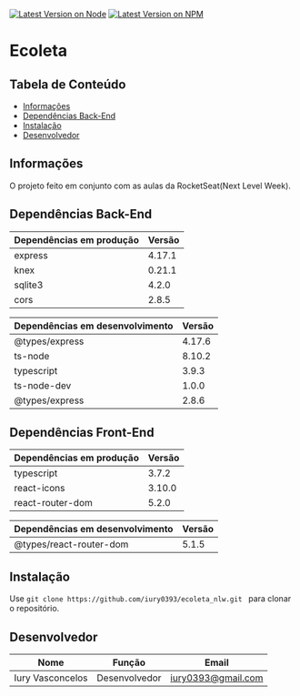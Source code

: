 [![Latest Version on Node](https://img.shields.io/badge/Node-12.17.0-green)](https://nodejs.org/en/) [![Latest Version on NPM](https://img.shields.io/badge/NPM-6.14.15-red)](https://www.npmjs.com/)


# Ecoleta


## Tabela de Conteúdo
- <a href="#informações">Informações</a>
- <a href="#dependências back-end">Dependências Back-End</a>
- <a href="#instalação">Instalação</a>
- <a href="#desenvolvedor">Desenvolvedor</a>

## Informações
O projeto feito em conjunto com as aulas da RocketSeat(Next Level Week).

## Dependências Back-End
| Dependências em produção | Versão |
| ------------------------ | ------ |
| express | 4.17.1 |
| knex | 0.21.1 |
| sqlite3 | 4.2.0 |
| cors | 2.8.5 |

| Dependências em desenvolvimento | Versão |
| ------------------------------- | ------ |
| @types/express | 4.17.6 |
| ts-node | 8.10.2 |
| typescript | 3.9.3 |
| ts-node-dev | 1.0.0 |
| @types/express | 2.8.6 |

## Dependências Front-End
| Dependências em produção | Versão |
| ------------------------ | ------ |
| typescript | 3.7.2 |
| react-icons | 3.10.0 |
| react-router-dom | 5.2.0 |

| Dependências em desenvolvimento | Versão |
| ------------------------------- | ------ |
| @types/react-router-dom | 5.1.5 |

## Instalação

Use ```git clone https://github.com/iury0393/ecoleta_nlw.git ``` para clonar o repositório.

## Desenvolvedor

| Nome | Função | Email |
| ------ | ------ | ----- |
| Iury Vasconcelos | Desenvolvedor | iury0393@gmail.com |
